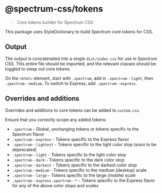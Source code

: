 # @spectrum-css/tokens

> Core tokens builder for Spectrum CSS

This package uses StyleDictionary to build Spectrum core tokens for CSS.

## Output

The output is concatenated into a single `dist/index.css` for use in Spectrum CSS. This entire file should be imported, and the relevant classes should be toggled to swap out core tokens.

On the `<html>` element, start with `.spectrum`, add in `.spectrum--light`, then `.spectrum--medium`. To switch to Express, add `.spectrum--express`.

## Overrides and additions

Overrides and additions to core tokens can be added to `custom.css`.

Ensure that you correctly scope any added tokens:

-   `.spectrum` - Global, unchanging tokens or tokens specific to the Spectrum flavor
-   `.spectrum--express` - Tokens specific to the Express flavor
-   `.spectrum--lightest` - Tokens specific to the light color stop (soon to be deprecated)
-   `.spectrum--light` - Tokens specific to the light color stop
-   `.spectrum--dark` - Tokens specific to the dark color stop
-   `.spectrum--darkest` - Tokens specific to the darkest color stop
-   `.spectrum--medium` - Tokens specific to the medium (desktop) scale
-   `.spectrum--large` - Tokens specific to the large (mobile) scale
-   `.spectrum--express.spectrum--*` - Tokens specific to the Express flavor for any of the above color stops and scales
